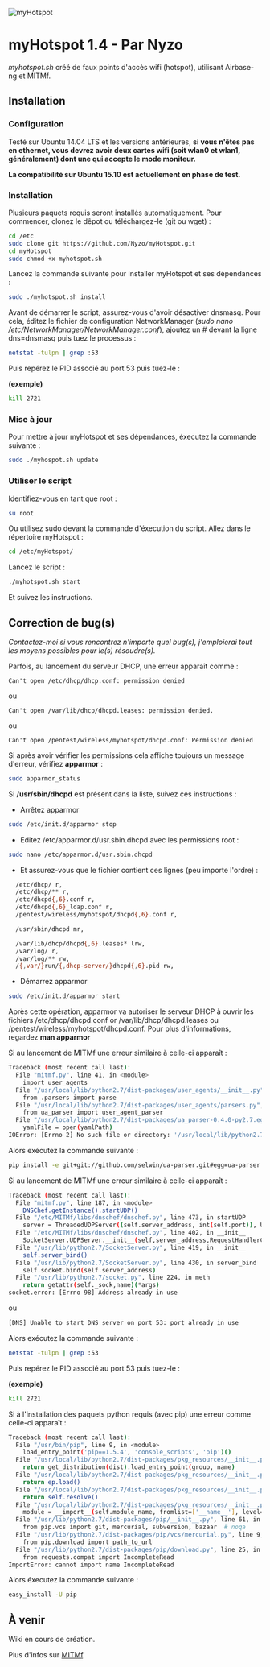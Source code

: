 ![myHotspot](http://mtfo.fr/myhotspot.png)
# myHotspot 1.4 - Par Nyzo
*myhotspot.sh* créé de faux points d'accès wifi (hotspot), utilisant Airbase-ng et MITMf.
## Installation
### Configuration
Testé sur Ubuntu 14.04 LTS et les versions antérieures, **si vous n'êtes pas en ethernet, vous devrez avoir deux cartes wifi (soit wlan0 et wlan1, généralement) dont une qui accepte le mode moniteur.**

**La compatibilité sur Ubuntu 15.10 est actuellement en phase de test.**
### Installation
Plusieurs paquets requis seront installés automatiquement.
Pour commencer, clonez le dêpot ou téléchargez-le (git ou wget) :
```sh
cd /etc
sudo clone git https://github.com/Nyzo/myHotspot.git
cd myHotspot
sudo chmod +x myhotspot.sh
```
Lancez la commande suivante pour installer myHotspot et ses dépendances :
```sh
sudo ./myhotspot.sh install
```
Avant de démarrer le script, assurez-vous d'avoir désactiver dnsmasq. Pour cela, éditez le fichier de configuration NetworkManager (*sudo nano /etc/NetworkManager/NetworkManager.conf*), ajoutez un # devant la ligne dns=dnsmasq puis tuez le processus :
```sh
netstat -tulpn | grep :53
```
Puis repérez le PID associé au port 53 puis tuez-le :

**(exemple)**
```sh
kill 2721
```
### Mise à jour
Pour mettre à jour myHotspot et ses dépendances, éxecutez la commande suivante :
```sh
sudo ./myhospot.sh update
```
### Utiliser le script
Identifiez-vous en tant que root :
```sh
su root
```
Ou utilisez sudo devant la commande d'éxecution du script.
Allez dans le répertoire myHotspot :
```sh
cd /etc/myHotspot/
```
Lancez le script :
```sh
./myhotspot.sh start
```
Et suivez les instructions.
## Correction de bug(s)
*Contactez-moi si vous rencontrez n'importe quel bug(s), j'emploierai tout les moyens possibles pour le(s) résoudre(s).*

Parfois, au lancement du serveur DHCP, une erreur apparaît comme :
```
Can't open /etc/dhcp/dhcp.conf: permission denied
```
ou
```
Can't open /var/lib/dhcp/dhcpd.leases: permission denied.
```
ou
```
Can't open /pentest/wireless/myhotspot/dhcpd.conf: Permission denied
```

Si après avoir vérifier les permissions cela affiche toujours un message d'erreur, vérifiez **apparmor** :
```sh
sudo apparmor_status
```

Si **/usr/sbin/dhcpd** est présent dans la liste, suivez ces instructions :

* Arrêtez apparmor
```sh
sudo /etc/init.d/apparmor stop
```
* Editez /etc/apparmor.d/usr.sbin.dhcpd avec les permissions root :
```sh
sudo nano /etc/apparmor.d/usr.sbin.dhcpd
```
* Et assurez-vous que le fichier contient ces lignes (peu importe l'ordre) :
```sh
  /etc/dhcp/ r,
  /etc/dhcp/** r,
  /etc/dhcpd{,6}.conf r,
  /etc/dhcpd{,6}_ldap.conf r,
  /pentest/wireless/myhotspot/dhcpd{,6}.conf r,

  /usr/sbin/dhcpd mr,

  /var/lib/dhcp/dhcpd{,6}.leases* lrw,
  /var/log/ r,
  /var/log/** rw,
  /{,var/}run/{,dhcp-server/}dhcpd{,6}.pid rw,
```
* Démarrez apparmor
```sh
sudo /etc/init.d/apparmor start
```

Après cette opération, apparmor va autoriser le serveur DHCP à ouvrir les fichiers /etc/dhcp/dhcpd.conf or /var/lib/dhcp/dhcpd.leases ou /pentest/wireless/myhotspot/dhcpd.conf. Pour plus d'informations, regardez **man apparmor**


Si au lancement de MITMf une erreur similaire à celle-ci apparaît :
```sh
Traceback (most recent call last):
  File "mitmf.py", line 41, in <module>
    import user_agents
  File "/usr/local/lib/python2.7/dist-packages/user_agents/__init__.py", line 3, in <module>
    from .parsers import parse
  File "/usr/local/lib/python2.7/dist-packages/user_agents/parsers.py", line 4, in <module>
    from ua_parser import user_agent_parser
  File "/usr/local/lib/python2.7/dist-packages/ua_parser-0.4.0-py2.7.egg/ua_parser/user_agent_parser.py", line 460, in <module>
    yamlFile = open(yamlPath)
IOError: [Errno 2] No such file or directory: '/usr/local/lib/python2.7/dist-packages/ua_parser-0.4.0-py2.7.egg/ua_parser/regexes.yaml'
```
Alors exécutez la commande suivante :
```sh
pip install -e git+git://github.com/selwin/ua-parser.git#egg=ua-parser
```


Si au lancement de MITMf une erreur similaire à celle-ci apparaît :
```sh
Traceback (most recent call last):
  File "mitmf.py", line 187, in <module>
    DNSChef.getInstance().startUDP()
  File "/etc/MITMf/libs/dnschef/dnschef.py", line 473, in startUDP
    server = ThreadedUDPServer((self.server_address, int(self.port)), UDPHandler)
  File "/etc/MITMf/libs/dnschef/dnschef.py", line 402, in __init__
    SocketServer.UDPServer.__init__(self,server_address,RequestHandlerClass) 
  File "/usr/lib/python2.7/SocketServer.py", line 419, in __init__
    self.server_bind()
  File "/usr/lib/python2.7/SocketServer.py", line 430, in server_bind
    self.socket.bind(self.server_address)
  File "/usr/lib/python2.7/socket.py", line 224, in meth
    return getattr(self._sock,name)(*args)
socket.error: [Errno 98] Address already in use
```
ou
```sh
[DNS] Unable to start DNS server on port 53: port already in use
```
Alors exécutez la commande suivante :
```sh
netstat -tulpn | grep :53
```
Puis repérez le PID associé au port 53 puis tuez-le :

**(exemple)**
```sh
kill 2721
```


Si à l'installation des paquets python requis (avec pip) une erreur comme celle-ci apparaît :
```sh
Traceback (most recent call last):
  File "/usr/bin/pip", line 9, in <module>
    load_entry_point('pip==1.5.4', 'console_scripts', 'pip')()
  File "/usr/local/lib/python2.7/dist-packages/pkg_resources/__init__.py", line 546, in load_entry_point
    return get_distribution(dist).load_entry_point(group, name)
  File "/usr/local/lib/python2.7/dist-packages/pkg_resources/__init__.py", line 2666, in load_entry_point
    return ep.load()
  File "/usr/local/lib/python2.7/dist-packages/pkg_resources/__init__.py", line 2339, in load
    return self.resolve()
  File "/usr/local/lib/python2.7/dist-packages/pkg_resources/__init__.py", line 2345, in resolve
    module = __import__(self.module_name, fromlist=['__name__'], level=0)
  File "/usr/lib/python2.7/dist-packages/pip/__init__.py", line 61, in <module>
    from pip.vcs import git, mercurial, subversion, bazaar  # noqa
  File "/usr/lib/python2.7/dist-packages/pip/vcs/mercurial.py", line 9, in <module>
    from pip.download import path_to_url
  File "/usr/lib/python2.7/dist-packages/pip/download.py", line 25, in <module>
    from requests.compat import IncompleteRead
ImportError: cannot import name IncompleteRead
```
Alors éxecutez la commande suivante :
```sh
easy_install -U pip
```
## À venir
Wiki en cours de création.

Plus d'infos sur [MITMf].

[MITMf]:https://github.com/byt3bl33d3r/MITMf
